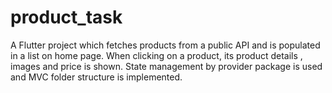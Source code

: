 # product_task

A Flutter project which fetches products from a public API and is populated in a list on home page.
When clicking on a product, its product details , images and price is shown.
State management by provider package is used and MVC folder structure is implemented.
